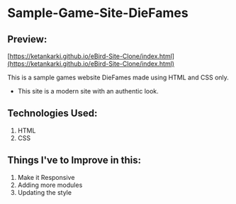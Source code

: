 # Sample-Game-Site-DieFames

## Preview:
[https://ketankarki.github.io/eBird-Site-Clone/index.html](https://ketankarki.github.io/eBird-Site-Clone/index.html)

This is a sample games website DieFames made using HTML and CSS only.

* This site is a modern site with an authentic look.

## Technologies Used:
1. HTML
2. CSS

## Things I've to Improve in this:
1. Make it Responsive
2. Adding more modules
3. Updating the style


